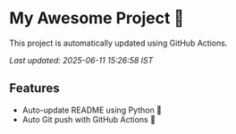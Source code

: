 # My Awesome Project 🚀

This project is automatically updated using GitHub Actions.

_Last updated: 2025-06-11 15:26:58 IST_

## Features
- Auto-update README using Python 🐍
- Auto Git push with GitHub Actions 🤖
